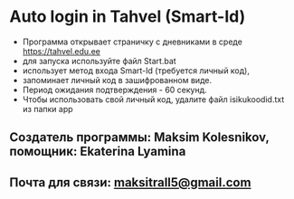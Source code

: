 # Auto login in Tahvel (Smart-Id)
* Программа открывает страничку с дневниками в среде https://tahvel.edu.ee
* для запуска используйте файл Start.bat
* использует метод входа Smart-Id (требуется личный код),
* запоминает личный код в зашифрованном виде. 
* Период ожидания подтверждения - 60 секунд.
* Чтобы использовать свой личный код, удалите файл isikukoodid.txt из папки app

## Создатель программы: Maksim Kolesnikov, помощник: Ekaterina Lyamina
## Почта для связи: maksitrall5@gmail.com